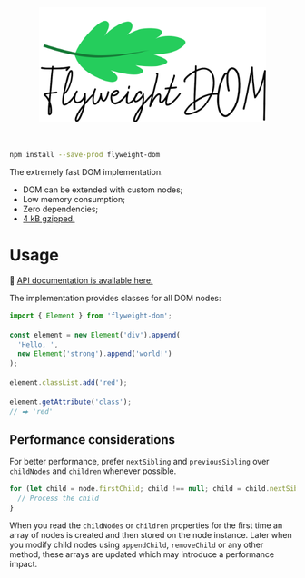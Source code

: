 <p align="center">
  <a href="#readme"><picture>
    <source media="(prefers-color-scheme: dark)" srcset="./assets/logo-dark.png" />
    <source media="(prefers-color-scheme: light)" srcset="./assets/logo-light.png" />
    <img alt="Flyweight DOM" src="./assets/logo-light.png" width="400" />
  </picture></a>
</p>

<br>

```sh
npm install --save-prod flyweight-dom
```

The extremely fast DOM implementation.

- DOM can be extended with custom nodes;
- Low memory consumption;
- Zero dependencies;
- [4 kB gzipped.](https://bundlephobia.com/package/flyweight-dom)

# Usage

🔎 [API documentation is available here.](https://smikhalevski.github.io/flyweight-dom/)

The implementation provides classes for all DOM nodes:

```ts
import { Element } from 'flyweight-dom';

const element = new Element('div').append(
  'Hello, ',
  new Element('strong').append('world!')
);

element.classList.add('red');

element.getAttribute('class');
// ⮕ 'red'
```

## Performance considerations

For better performance, prefer `nextSibling` and `previousSibling` over `childNodes` and `children` whenever possible.

```ts
for (let child = node.firstChild; child !== null; child = child.nextSibling) {
  // Process the child 
}
```

When you read the `childNodes` or `children` properties for the first time an array of nodes is created and then stored
on the node instance. Later when you modify child nodes using `appendChild`, `removeChild` or any other method, these
arrays are updated which may introduce a performance impact.
